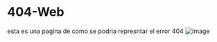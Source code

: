 # 404-Web
esta es una pagina de como se podria represntar el error 404
![image](https://github.com/nieldro/404-Web/assets/129008468/16dd57d1-00ec-43f2-9c60-1a727102da83)

